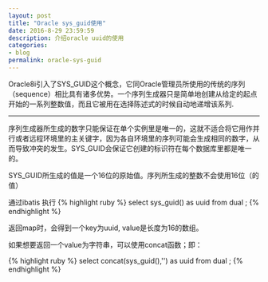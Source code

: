 ```yaml
---
layout: post
title: "Oracle sys_guid使用"
date: 2016-8-29 23:59:59
description: 介绍oracle uuid的使用
categories:
- blog
permalink: oracle-sys-guid
---
```


Oracle8i引入了SYS_GUID这个概念，它同Oracle管理员所使用的传统的序列（sequence）相比具有诸多优势。一个序列生成器只是简单地创建从给定的起点开始的一系列整数值，而且它被用在选择陈述式的时候自动地递增该系列.

___

序列生成器所生成的数字只能保证在单个实例里是唯一的，这就不适合将它用作并行或者远程环境里的主关键字，因为各自环境里的序列可能会生成相同的数字，从而导致冲突的发生。SYS_GUID会保证它创建的标识符在每个数据库里都是唯一的。

SYS_GUID所生成的值是一个16位的原始值。序列所生成的整数不会使用16位（的值）

通过ibatis 执行
{% highlight ruby %}
select sys_guid() as uuid from dual ;
{% endhighlight %}



返回map时，会得到一个key为uuid, value是长度为16的数组。

如果想要返回一个value为字符串，可以使用concat函数；即：

{% highlight ruby %}
select concat(sys_guid(),'') as uuid from dual ;
{% endhighlight %}
